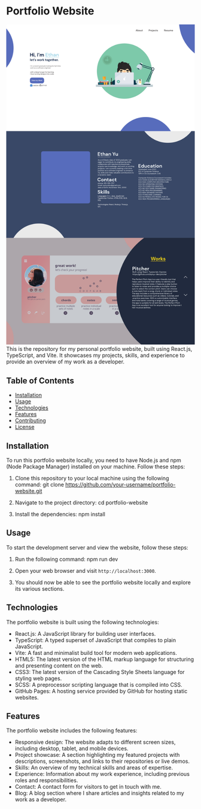 # Portfolio Website
![alt text](https://github.com/eykyu-dev/portfolio/blob/main/page%203.png)
This is the repository for my personal portfolio website, built using React.js, TypeScript, and Vite. It showcases my projects, skills, and experience to provide an overview of my work as a developer.

## Table of Contents
- [Installation](#installation)
- [Usage](#usage)
- [Technologies](#technologies)
- [Features](#features)
- [Contributing](#contributing)
- [License](#license)

## Installation

To run this portfolio website locally, you need to have Node.js and npm (Node Package Manager) installed on your machine. Follow these steps:

1. Clone this repository to your local machine using the following command:
git clone https://github.com/your-username/portfolio-website.git

2. Navigate to the project directory:
cd portfolio-website

3. Install the dependencies:
npm install

## Usage

To start the development server and view the website, follow these steps:

1. Run the following command:
npm run dev


2. Open your web browser and visit `http://localhost:3000`.

3. You should now be able to see the portfolio website locally and explore its various sections.

## Technologies

The portfolio website is built using the following technologies:

- React.js: A JavaScript library for building user interfaces.
- TypeScript: A typed superset of JavaScript that compiles to plain JavaScript.
- Vite: A fast and minimalist build tool for modern web applications.
- HTML5: The latest version of the HTML markup language for structuring and presenting content on the web.
- CSS3: The latest version of the Cascading Style Sheets language for styling web pages.
- SCSS: A preprocessor scripting language that is compiled into CSS.
- GitHub Pages: A hosting service provided by GitHub for hosting static websites.

## Features

The portfolio website includes the following features:

- Responsive design: The website adapts to different screen sizes, including desktop, tablet, and mobile devices.
- Project showcase: A section highlighting my featured projects with descriptions, screenshots, and links to their repositories or live demos.
- Skills: An overview of my technical skills and areas of expertise.
- Experience: Information about my work experience, including previous roles and responsibilities.
- Contact: A contact form for visitors to get in touch with me.
- Blog: A blog section where I share articles and insights related to my work as a developer.

